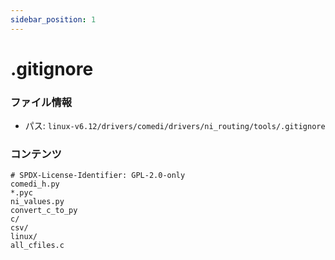 ```yaml
---
sidebar_position: 1
---
```

# .gitignore

### ファイル情報

- パス: `linux-v6.12/drivers/comedi/drivers/ni_routing/tools/.gitignore`

### コンテンツ

```gitignore
# SPDX-License-Identifier: GPL-2.0-only
comedi_h.py
*.pyc
ni_values.py
convert_c_to_py
c/
csv/
linux/
all_cfiles.c

```

